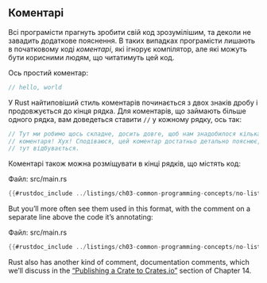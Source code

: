 ## Коментарі

Всі програмісти прагнуть зробити свій код зрозумілішим, та деколи не завадить додаткове пояснення. В таких випадках програмісти лишають в початковому коді *коментарі*, які ігнорує компілятор, але які можуть бути корисними людям, що читатимуть цей код.

Ось простий коментар:

```rust
// hello, world
```

У Rust найтиповіший стиль коментарів починається з двох знаків дробу і продовжується до кінця рядка. Для коментарів, що займають більше одного рядка, вам доведеться ставити `//` у кожному рядку, ось так:

```rust
// Тут ми робимо щось складне, досить довге, щоб нам знадобилося кілька рядків
// коментаря! Хух! Сподіваюся, цей коментар достатньо детально пояснює, що 
// тут відбувається.
```

Коментарі також можна розміщувати в кінці рядків, що містять код:

<span class="filename">Файл: src/main.rs</span>

```rust
{{#rustdoc_include ../listings/ch03-common-programming-concepts/no-listing-24-comments-end-of-line/src/main.rs}}
```

But you’ll more often see them used in this format, with the comment on a separate line above the code it’s annotating:

<span class="filename">Файл: src/main.rs</span>

```rust
{{#rustdoc_include ../listings/ch03-common-programming-concepts/no-listing-25-comments-above-line/src/main.rs}}
```

Rust also has another kind of comment, documentation comments, which we’ll discuss in the [“Publishing a Crate to Crates.io”][publishing]<!-- ignore -->
section of Chapter 14.

[publishing]: ch14-02-publishing-to-crates-io.html
